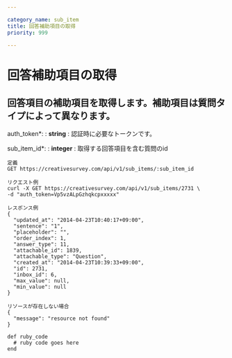 ```yaml
---

category_name: sub_item
title: 回答補助項目の取得
priority: 999

---
```


# 回答補助項目の取得

## 回答項目の補助項目を取得します。補助項目は質問タイプによって異なります。

auth_token*:
: __string__
: 認証時に必要なトークンです。

sub_item_id*:
: __integer__
: 取得する回答項目を含む質問のid

~~~
定義
GET https://creativesurvey.com/api/v1/sub_items/:sub_item_id

リクエスト例
curl -X GET https://creativesurvey.com/api/v1/sub_items/2731 \
-d "auth_token=Vp5vzALpGzhqkcpxxxxx"

レスポンス例
{
  "updated_at": "2014-04-23T10:40:17+09:00",
  "sentence": "1",
  "placeholder": "",
  "order_index": 1,
  "answer_type": 11,
  "attachable_id": 1839,
  "attachable_type": "Question",
  "created_at": "2014-04-23T10:39:33+09:00",
  "id": 2731,
  "inbox_id": 6,
  "max_value": null,
  "min_value": null
}

リソースが存在しない場合
{
  "message": "resource not found"
}
~~~

~~~
def ruby_code
  # ruby code goes here
end
~~~

